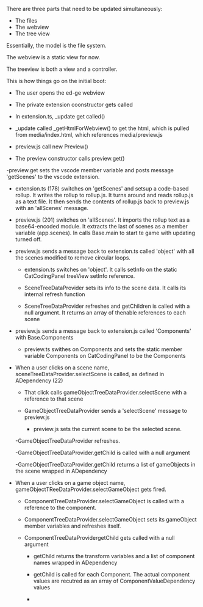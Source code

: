 There are three parts that need to be updated simultaneously:
- The files
- The webview
- The tree view

Essentially, the model is the file system.

The webview is a static view for now.

The treeview is both a view and a controller.

This is how things go on the initial boot:

- The user opens the ed-ge webview

- The private extension coonstructor gets called

- In extension.ts, _update get called()

- _update called _getHtmlForWebview() to get the html, which is pulled from media/index.html, which references media/preview.js

- preview.js call new Preview()

- The preview constructor calls preview.get()

-preview.get sets the vscode member variable and posts message 'getScenes' to the vscode extension.

- extension.ts (178) switches on 'getScenes' and setsup a code-based rollup. It writes the rollup to rollup.js. It turns around and reads rollup.js as a text file.
It then sends the contents of rollup.js back to preview.js with an 'allScenes' message.

- preview.js (201) switches on 'allScenes'. It imports the rollup text as a base64-encoded module. It extracts the last of scenes as a member variable (app.scenes). In calls Base.main to start te game with updating turned off.

- preview.js sends a message back to extension.ts called 'object' with all the scenes modified to remove circular loops.

  - extension.ts switches on 'object'. It calls setInfo on the static CatCodingPanel treeView setInfo reference.

  - SceneTreeDataProvider sets its info to the scene data. It calls its internal refresh function

  - SceneTreeDataProvider refreshes and getChildren is called with a null argument. It returns an array of thenable references to each scene

- preview.js sends a message back to extension.js called 'Components' with Base.Components

  - preview.ts swithes on Components and sets the static member variable Components on CatCodingPanel to be the Components

- When a user clicks on a scene name, sceneTreeDataProvider.selectScene is called, as defined in ADependency (22)

  - That click calls gameObjectTreeDataProvider.selectScene with a reference to that scene

  - GameObjectTreeDataProvider sends a 'selectScene' message to preview.js

    - preview.js sets the current scene to be the selected scene.

  -GameObjectTreeDataProvider refreshes.

    -GameObjectTreeDataProvider.getChild is called with a null argument

    -GameObjectTreeDataProvider.getChild returns a list of gameObjects in the scene wrapped in ADependency

- When a user clicks on a game object name, gameObjectTReeDataProvider.selectGameObject gets fired.

  - ComponentTreeDataProvider.selectGameObject is called with a reference to the component.

  - ComponentTreeDataProvider.selectGameObject  sets its gameObject member variables and refreshes itself.

  - ComponentTreeDataProvidergetChild gets called with a null argument

    - getChild returns the transform variables and a list of component names wrapped in ADependency

    - getChild is called for each Component. The actual component values are recutred as an array of ComponentValueDependency values

    -



